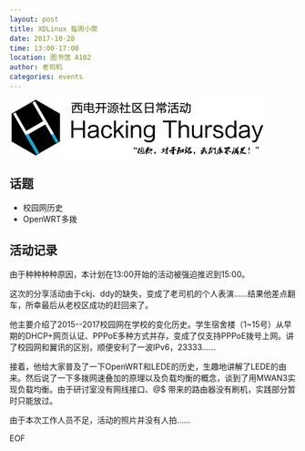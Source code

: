 ```yaml
---
layout: post
title: XDLinux 每周小聚
date: 2017-10-28
time: 13:00-17:00
location: 图书馆 A102
author: 老司机
categories: events
---
```

![Hacking Thursday](/picture/h4/h4.png)

## 话题

* 校园网历史
* OpenWRT多拨

## 活动记录

由于种种种种原因，本计划在13:00开始的活动被强迫推迟到15:00。

这次的分享活动由于ckj、ddy的缺失，变成了老司机的个人表演……结果他差点翻车，所幸最后从老校区成功的赶回来了。

他主要介绍了2015--2017校园网在学校的变化历史。学生宿舍楼（1~15号）从早期的DHCP+网页认证、PPPoE多种方式并存，变成了仅支持PPPoE拨号上网。讲了校园网和翼讯的区别，顺便安利了一波IPv6，23333……

接着，他给大家普及了一下OpenWRT和LEDE的历史，生趣地讲解了LEDE的由来。然后说了一下多拨网速叠加的原理以及负载均衡的概念，谈到了用MWAN3实现负载均衡。由于研讨室没有网线接口、@$ 带来的路由器没有刷机，实践部分暂时只能放过。

由于本次工作人员不足，活动的照片并没有人拍……

EOF
